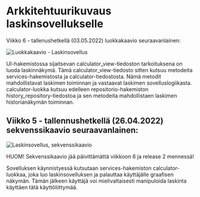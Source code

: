 # Arkkitehtuurikuvaus laskinsovellukselle

Viikko 6 - tallenushetkellä (03.05.2022) luokkakaavio seuraavanlainen:

![Luokkakaavio - Laskinsovellus](https://user-images.githubusercontent.com/62020899/166562026-baaac20a-5719-44d6-b2cb-c59e93e5b0dd.JPG)

UI-hakemistossa sijaitsevan calculator_view-tiedoston tarkoituksena on luoda laskinnäkymä. Tämä calculator_view-tiedosto sitten kutsuu metodeita services-hakemistosta ja calculator-tiedostosta. Nämä metodit mahdollistavat laskimen toiminnan ja vastaavat laskimen sovelluslogiikasta. calculator-luokka kutsuu edelleen repositorio-hakemiston history_repository-tiedostoa ja sen metodeita mahdollistaen laskimen historianäkymän toiminnan.

## Viikko 5 - tallennushetkellä (26.04.2022) sekvenssikaavio seuraavanlainen:

![Laskinsovellus, sekvenssikaavio](https://user-images.githubusercontent.com/62020899/165349528-cbd2bb32-1ee9-4a19-81db-2fba4feafdbc.JPG)

HUOM! Sekvenssikaavio jää päivittämättä viikkoon 6 ja release 2 mennessä!

Sovelluksen käynnistyessä kutsutaan services-hakemiston calculator-luokkaa, joka luo laskinsovelluksen ja palauttaa käyttäjälle graafisen näkymän. Tämän jälkeen käyttäjä voi mielivaltaisesti manipuloida laskinta käyttäen tätä käyttöliittymää.
